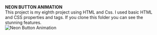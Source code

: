 **NEON BUTTON ANIMATION**
<br/>
This project is my eighth project using HTML and Css. I used basic HTML and CSS properties and tags.
If you clone this folder you can see the stunning features.
<br/>
![Neon Button Animation]()
